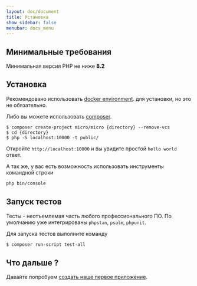 ```yaml
---
layout: doc/document
title: Установка
show_sidebar: false
menubar: docs_menu
---
```


## Минимальные требования
Минимальная версия PHP не ниже **8.2**

## Установка

Рекомендовано использовать [docker environment](/docs/getting-started/docker). для установки, но это не обязательно.

Либо вы можете использовать [composer](https://getcomposer.org/).

```shell
$ composer create-project micro/micro {directory} --remove-vcs
$ cd {directory}
$ php -S localhost:10000 -t public/
```

Откройте `http://localhost:10000` и вы увидите простой `hello world` ответ.

А так же, у вас есть возможность использовать инструменты командной строки
```bash
php bin/console
``` 

## Запуск тестов

Тесты - неотъемлемая часть любого профессионального ПО.
По умолчанию уже интегрированы `phpstan`, `psalm`, `phpunit`.

Для запуска тестов выполните команду 
```bash
$ composer run-script test-all
``` 

## Что дальше ?
Давайте попробуем [создать наше первое приложение](/docs/getting-started/building-first-app).

